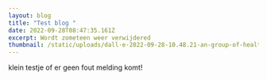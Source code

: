 ```yaml
---
layout: blog
title: "Test blog "
date: 2022-09-28T08:47:35.161Z
excerpt: Wordt zometeen weer verwijdered
thumbnail: /static/uploads/dall·e-2022-09-28-10.48.21-an-group-of-healthy-people-having-fun-at-work-in-an-office-van-ghogh-style.png
---
```

klein testje of er geen fout melding komt!
